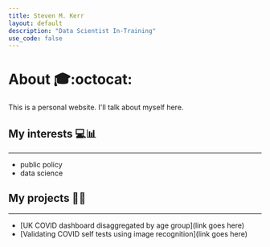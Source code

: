 ```yaml
---
title: Steven M. Kerr
layout: default
description: "Data Scientist In-Training"
use_code: false
---
```


# About 🎓:octocat:

This is a personal website. I'll talk about myself here.

## My interests 💻📊 
* * *

* public policy
* data science

## My projects 👷‍♂️
* * *

* [UK COVID dashboard disaggregated by age group](link goes here)
* [Validating COVID self tests using image recognition](link goes here)
